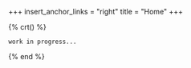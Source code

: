 +++
insert_anchor_links = "right"
title = "Home"
+++

{% crt() %}
```
work in progress...
```
{% end %}







<!-- 

             .',;::::;,'.                max@fedora 
         .';:cccccccccccc:;,.            ---------- 
      .;cccccccccccccccccccccc;.         OS: Fedora Linux 40 (Workstation Edition) x86_64 
    .:cccccccccccccccccccccccccc:.       Host: 82L5 IdeaPad 5 Pro 16ACH6 
  .;ccccccccccccc;.:dddl:.;ccccccc;.     Kernel: 6.10.4-200.fc40.x86_64 
 .:ccccccccccccc;OWMKOOXMWd;ccccccc:.    Uptime: 9 hours, 46 mins 
.:ccccccccccccc;KMMc;cc;xMMc:ccccccc:.   Packages: 2462 (rpm), 18 (flatpak) 
,cccccccccccccc;MMM.;cc;;WW::cccccccc,   Shell: bash 5.2.26 
:cccccccccccccc;MMM.;cccccccccccccccc:   Resolution: 1920x1200 
:ccccccc;oxOOOo;MMM0OOk.;cccccccccccc:   DE: GNOME 46.4 
cccccc:0MMKxdd:;MMMkddc.;cccccccccccc;   WM: Mutter 
ccccc:XM0';cccc;MMM.;cccccccccccccccc'   WM Theme: Adwaita 
ccccc;MMo;ccccc;MMW.;ccccccccccccccc;    Theme: Adwaita [GTK2/3] 
ccccc;0MNc.ccc.xMMd:ccccccccccccccc;     Icons: Adwaita [GTK2/3] 
cccccc;dNMWXXXWM0::cccccccccccccc:,      Terminal: gnome-terminal 
cccccccc;.:odl:.;cccccccccccccc:,.       CPU: AMD Ryzen 7 5800H with Radeon Graphics (16) @ 4.463GHz 
:cccccccccccccccccccccccccccc:'.         GPU: AMD ATI Radeon Vega Series / Radeon Vega Mobile Series 
.:cccccccccccccccccccccc:;,..            Memory: 6475MiB / 13832MiB 
  '::cccccccccccccc::;,.
                                                                 
                                                                  -->


<!-- 
             ...:^^^^^^:...             
         .:~7J55PPPPPPP55Y?!^:.         
      .:!JPGBBGGGGPPPPPPPPPPP5J!:.      
    .^75BBBGGGGPPPPPPP5555555555Y7^.    
   :!5BBGGGGGPPPPPPP55555555555555Y7:   
  ^7PBGGGGGGPPPPPPP555555YYYYYYYY555?:  
 :!PBGGGGGPPPJ!!!!!!!!!!!!7YYYYYYYY557: 
.~JBGGGGGPPPP?.          :~YYYYYYYYY5Y~.
^!B####BBBBGG?.          :~YYYYYYYYYYY!.
^!#######BBBBJ.          :!YYYYYYYYYYY!:
^~B&#######BBJ.          :!GGPPP5YYYYY~.
.^Y&#########?.          .!GGGGGGGGPPJ:.
 :^B&########577777!!!!!!7?GGGGGGGBBG!. 
  :^B&&############BBBBBBBBBBBBBBBBG!:  
   .:5&&&##########BBBBBBBBBBBBBBB5^..  
    ..~P#&&&#############B#B###BP!:.    
      ..^JG#&&&&#############GJ~..      
         ..:!J5GB#####BBG5J!^..         
              ...::^^::...              
 -->








<!-- [_Tale of the Impenetrable City_](https://avatar.fandom.com/wiki/Ba_Sing_Se) -->


